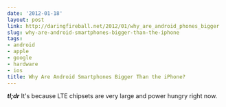 ```yaml
---
date: '2012-01-18'
layout: post
link: http://daringfireball.net/2012/01/why_are_android_phones_bigger
slug: why-are-android-smartphones-bigger-than-the-iphone
tags:
- android
- apple
- google
- hardware
- ios
title: Why Are Android Smartphones Bigger Than the iPhone?
---
```


**_tl;dr_** It's because LTE chipsets are very large and power hungry right now.